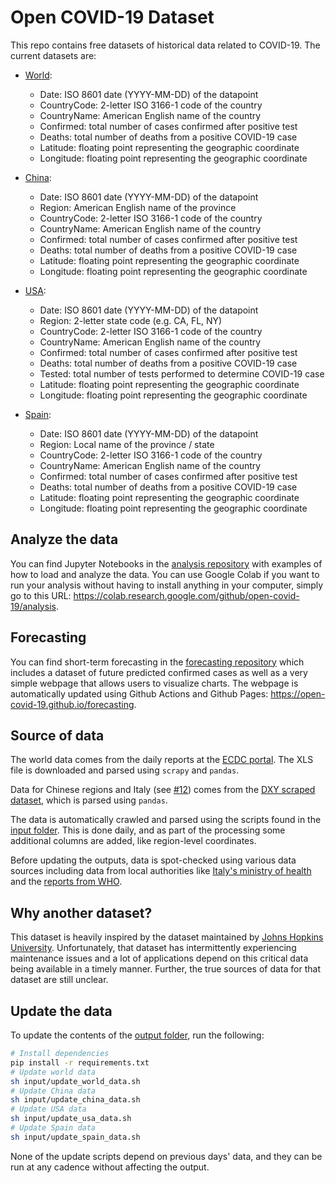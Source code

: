 # Open COVID-19 Dataset
This repo contains free datasets of historical data related to COVID-19.
The current datasets are:
* [World](output/world.csv):
  - Date: ISO 8601 date (YYYY-MM-DD) of the datapoint
  - CountryCode: 2-letter ISO 3166-1 code of the country
  - CountryName: American English name of the country
  - Confirmed: total number of cases confirmed after positive test
  - Deaths: total number of deaths from a positive COVID-19 case
  - Latitude: floating point representing the geographic coordinate
  - Longitude: floating point representing the geographic coordinate

* [China](output/china.csv):
  - Date: ISO 8601 date (YYYY-MM-DD) of the datapoint
  - Region: American English name of the province
  - CountryCode: 2-letter ISO 3166-1 code of the country
  - CountryName: American English name of the country
  - Confirmed: total number of cases confirmed after positive test
  - Deaths: total number of deaths from a positive COVID-19 case
  - Latitude: floating point representing the geographic coordinate
  - Longitude: floating point representing the geographic coordinate

* [USA](output/usa.csv):
  - Date: ISO 8601 date (YYYY-MM-DD) of the datapoint
  - Region: 2-letter state code (e.g. CA, FL, NY)
  - CountryCode: 2-letter ISO 3166-1 code of the country
  - CountryName: American English name of the country
  - Confirmed: total number of cases confirmed after positive test
  - Deaths: total number of deaths from a positive COVID-19 case
  - Tested: total number of tests performed to determine COVID-19 case
  - Latitude: floating point representing the geographic coordinate
  - Longitude: floating point representing the geographic coordinate

* [Spain](output/spain.csv):
  - Date: ISO 8601 date (YYYY-MM-DD) of the datapoint
  - Region: Local name of the province / state
  - CountryCode: 2-letter ISO 3166-1 code of the country
  - CountryName: American English name of the country
  - Confirmed: total number of cases confirmed after positive test
  - Deaths: total number of deaths from a positive COVID-19 case
  - Latitude: floating point representing the geographic coordinate
  - Longitude: floating point representing the geographic coordinate

## Analyze the data
You can find Jupyter Notebooks in the
[analysis repository](https://github.com/open-covid-19/analysis) with examples
of how to load and analyze the data. You can use Google Colab if you want to
run your analysis without having to install anything in your computer, simply
go to this URL: https://colab.research.google.com/github/open-covid-19/analysis.

## Forecasting
You can find short-term forecasting in the
[forecasting repository](https://github.com/open-covid-19/forecasting) which
includes a dataset of future predicted confirmed cases as well as a very
simple webpage that allows users to visualize charts. The webpage is
automatically updated using Github Actions and Github Pages:
https://open-covid-19.github.io/forecasting.

## Source of data
The world data comes from the daily reports at the [ECDC portal][2].
The XLS file is downloaded and parsed using `scrapy` and `pandas`.

Data for Chinese regions and Italy (see [#12][6]) comes from the
[DXY scraped dataset][3], which is parsed using `pandas`.

The data is automatically crawled and parsed using the scripts found in the
[input folder](input). This is done daily, and as part of the processing
some additional columns are added, like region-level coordinates.

Before updating the outputs, data is spot-checked using various data sources
including data from local authorities like [Italy's ministry of health][4] and
the [reports from WHO][5].

## Why another dataset?
This dataset is heavily inspired by the dataset maintained by
[Johns Hopkins University][1]. Unfortunately, that dataset has intermittently
experiencing maintenance issues and a lot of applications depend on this
critical data being available in a timely manner. Further, the true sources
of data for that dataset are still unclear.

## Update the data
To update the contents of the [output folder](output), run the following:
```sh
# Install dependencies
pip install -r requirements.txt
# Update world data
sh input/update_world_data.sh
# Update China data
sh input/update_china_data.sh
# Update USA data
sh input/update_usa_data.sh
# Update Spain data
sh input/update_spain_data.sh
```

None of the update scripts depend on previous days' data, and they can be run
at any cadence without affecting the output.

[1]: https://github.com/CSSEGISandData/COVID-19
[2]: https://www.ecdc.europa.eu
[3]: https://github.com/BlankerL/DXY-COVID-19-Data
[4]: https://web.archive.org/web/20200314143253/http://www.salute.gov.it/nuovocoronavirus
[5]: https://www.who.int/emergencies/diseases/novel-coronavirus-2019/situation-reports
[6]: https://github.com/open-covid-19/data/issues/16